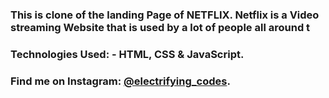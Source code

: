 ### This is clone of the landing Page of NETFLIX. Netflix is a Video streaming Website that is used by a lot of people all around t

### Technologies Used: - HTML, CSS & JavaScript.

### Find me on Instagram: [@electrifying_codes][instagram].

[instagram]: https://www.instagram.com/electrifying_codes
